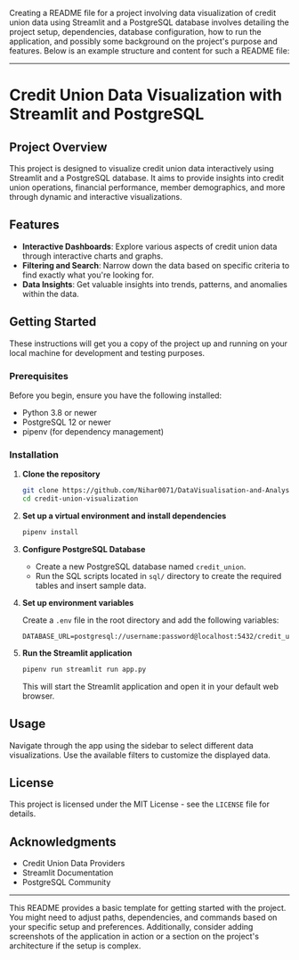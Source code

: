 Creating a README file for a project involving data visualization of credit union data using Streamlit and a PostgreSQL database involves detailing the project setup, dependencies, database configuration, how to run the application, and possibly some background on the project's purpose and features. Below is an example structure and content for such a README file:

---

# Credit Union Data Visualization with Streamlit and PostgreSQL

## Project Overview

This project is designed to visualize credit union data interactively using Streamlit and a PostgreSQL database. It aims to provide insights into credit union operations, financial performance, member demographics, and more through dynamic and interactive visualizations.

## Features

- **Interactive Dashboards**: Explore various aspects of credit union data through interactive charts and graphs.
- **Filtering and Search**: Narrow down the data based on specific criteria to find exactly what you're looking for.
- **Data Insights**: Get valuable insights into trends, patterns, and anomalies within the data.

## Getting Started

These instructions will get you a copy of the project up and running on your local machine for development and testing purposes.

### Prerequisites

Before you begin, ensure you have the following installed:
- Python 3.8 or newer
- PostgreSQL 12 or newer
- pipenv (for dependency management)

### Installation

1. **Clone the repository**
   
   ```bash
   git clone https://github.com/Nihar0071/DataVisualisation-and-Analysis-.git
   cd credit-union-visualization
   ```

2. **Set up a virtual environment and install dependencies**

   ```bash
   pipenv install
   ```

3. **Configure PostgreSQL Database**

   - Create a new PostgreSQL database named `credit_union`.
   - Run the SQL scripts located in `sql/` directory to create the required tables and insert sample data.

4. **Set up environment variables**

   Create a `.env` file in the root directory and add the following variables:
   ```
   DATABASE_URL=postgresql://username:password@localhost:5432/credit_union
   ```

5. **Run the Streamlit application**

   ```bash
   pipenv run streamlit run app.py
   ```

   This will start the Streamlit application and open it in your default web browser.

## Usage

Navigate through the app using the sidebar to select different data visualizations. Use the available filters to customize the displayed data.

## License

This project is licensed under the MIT License - see the `LICENSE` file for details.

## Acknowledgments

- Credit Union Data Providers
- Streamlit Documentation
- PostgreSQL Community

---

This README provides a basic template for getting started with the project. You might need to adjust paths, dependencies, and commands based on your specific setup and preferences. Additionally, consider adding screenshots of the application in action or a section on the project's architecture if the setup is complex.
